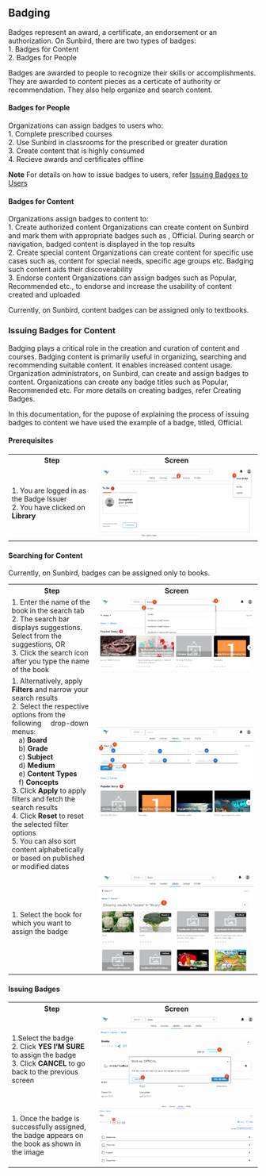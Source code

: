 ## Badging

Badges represent an award, a certificate, an endorsement or an authorization. On Sunbird, there are two types of badges: <br>1. Badges for Content <br>2. Badges for People

Badges are awarded to people to recognize their skills or accomplishments. They are awarded to content pieces as a certicate of authority or recommendation. They also help organize and search content.  

#### Badges for People

Organizations can assign badges to users who:
<br>1. Complete prescribed courses <br>2. Use Sunbird in classrooms for the prescribed or greater duration <br>3. Create content that is highly consumed <br>4. Recieve awards and certificates offline

**Note** For details on how to issue badges to users, refer [Issuing Badges to Users](/assets/badging_framework/badges_users/#Issuing-Badges-to-Users)

#### Badges for Content
Organizations assign badges to content to:
<br>1. Create authorized content
Organizations can create content on Sunbird and mark them with appropriate badges such as , Official.
During search or navigation, badged content is displayed in the top results
<br>2. Create special content
Organizations can create content for specific use cases such as, content for special needs, specific age
groups etc. Badging such content aids their discoverability
<br>3. Endorse content
Organizations can assign badges such as Popular, Recommended etc., to endorse and increase the
usability of content created and uploaded

Currently, on Sunbird, content badges can be assigned only to textbooks.


### Issuing Badges for Content
Badging plays a critical role in the creation and curation of content and courses. Badging content is primarily useful in
organizing, searching and recommending suitable content. It enables increased content usage. Organization administrators, on Sunbird, can create and assign badges to content. Organizations can create any badge titles such as Popular, Recommended etc. For more details on creating badges, refer Creating Badges.

In this documentation, for the pupose of explaining the process of issuing badges to content we have used the example of a badge, titled, Official.

#### Prerequisites 

<table>
  <tr>
    <th style="width:35%;">Step</th>
    <th style="width:65%;">Screen</th>
  </tr>
  <tr>
    <td>1. You are logged in as the Badge Issuer <br>2. You have clicked on <b>Library</b>
    </td>
      <td><img src="/assets/images/badging_images/library.png" class="img-fluid"></td>
  </tr>
  </table>

#### Searching for Content

Currently, on Sunbird, badges can be assigned only to books. 
<table>
  <tr>
    <th style="width:35%;">Step</th>
    <th style="width:65%;">Screen</th>
  </tr>
  <tr>
    <td>1. Enter the name of the book in the search tab <br>2. The search bar displays suggestions. Select from the
suggestions, OR <br>3. Click the search icon after you type the name of the book
       </td>
      <td><img src="/assets/images/badging_images/search_books.png" class="img-fluid"></td>
  </tr>
  <tr>
    <td>1. Alternatively, apply <b>Filters</b> and narrow your search results <br>2. Select the respective options from the following
      drop-down menus: <br>&emsp;a) <b>Board</b> <br>&emsp;b) <b>Grade</b> <br>&emsp;c) <b>Subject</b> <br>&emsp;d) <b>Medium</b> <br>&emsp;e) <b>Content Types</b> <br>&emsp;f) <b>Concepts</b> <br>3. Click <b>Apply</b> to apply filters and fetch the search results
      <br>4. Click <b>Reset</b> to reset the selected filter options <br>5. You can also sort content alphabetically or based on published or modified dates
       </td>
      <td><img src="/assets/images/badging_images/filter.png" class="img-fluid"></td>
  </tr>
   <td>1. Select the book for which you want to assign the badge
       </td>
      <td><img src="/assets/images/badging_images/search_results.png" class="img-fluid"></td>
    </table>

#### Issuing Badges
  
<table>
  <tr>
    <th style="width:35%;">Step</th>
    <th style="width:65%;">Screen</th>
  </tr>
  <tr>
    <td>1.Select the badge <br>2. Click <b>YES I’M SURE</b> to assign the badge <br>3. Click <b>CANCEL</b> to go back
to the previous screen
       </td>
      <td><img src="/assets/images/badging_images/select_badge.png" class="img-fluid"></td>
  </tr>
    <td>1. Once the badge is successfully assigned, the badge appears on the book as shown in the image
       </td>
      <td><img src="/assets/images/badging_images/book_with_badge.png" class="img-fluid"></td>
</table>